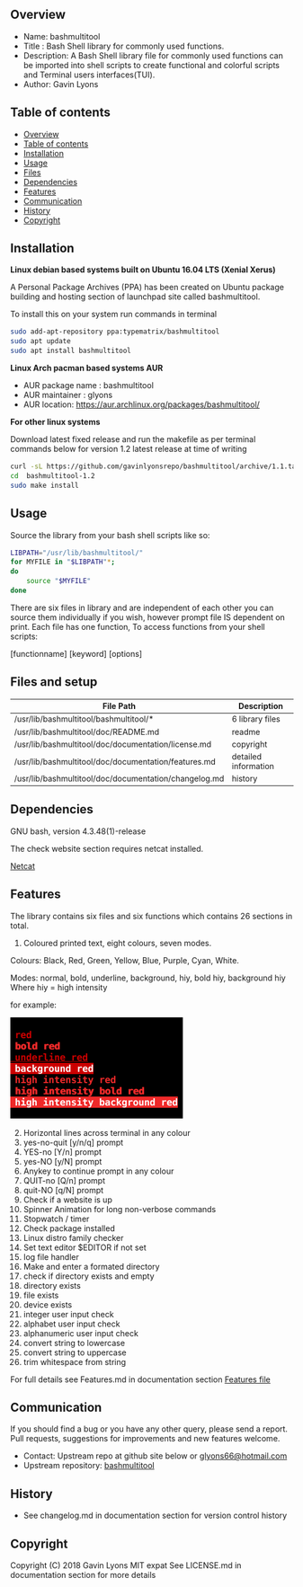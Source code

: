 
Overview
--------------------------------------------
* Name: bashmultitool
* Title : Bash Shell library  for commonly used functions.
* Description: A Bash Shell library file for commonly used functions
can be imported into shell scripts to create functional and colorful 
scripts and Terminal users interfaces(TUI).
* Author: Gavin Lyons

Table of contents
---------------------------

  * [Overview](#overview)
  * [Table of contents](#table-of-contents)
  * [Installation](#installation)
  * [Usage](#usage)
  * [Files](#files)
  * [Dependencies](#dependencies)
  * [Features](#features)
  * [Communication](#communication)
  * [History](#history)
  * [Copyright](#copyright)

Installation
-----------------------------------------------

**Linux debian based systems built on Ubuntu 16.04 LTS (Xenial Xerus)**
 
A Personal Package Archives (PPA) has been created on Ubuntu
package building and hosting section of launchpad site 
called bashmultitool.

To install this on your system run commands in terminal

```sh
sudo add-apt-repository ppa:typematrix/bashmultitool
sudo apt update
sudo apt install bashmultitool
```

**Linux Arch pacman based systems AUR**

* AUR package name : bashmultitool
* AUR maintainer : glyons
* AUR location: https://aur.archlinux.org/packages/bashmultitool/

**For other linux systems**

Download latest fixed release and run the makefile as per 
terminal commands below for version 1.2 latest release at time of writing

```sh
curl -sL https://github.com/gavinlyonsrepo/bashmultitool/archive/1.1.tar.gz | tar xz
cd  bashmultitool-1.2
sudo make install
```


Usage
-------------------------------------------
Source the library from your bash shell scripts like so:

```sh
LIBPATH="/usr/lib/bashmultitool/"
for MYFILE in "$LIBPATH"*;
do
	source "$MYFILE"
done


```

There are six files in library and are independent of each other
you can source them individually if you wish, however prompt file IS 
dependent on print.
Each file has one function, To access functions from your shell scripts:

[functionname] [keyword] [options]


Files and setup
-----------------------------------------

| File Path | Description |
| ------ | ------ |
| /usr/lib/bashmultitool/bashmultitool/*  | 6 library files |
| /usr/lib/bashmultitool/doc/README.md    | readme          |
| /usr/lib/bashmultitool/doc/documentation/license.md | copyright |
| /usr/lib/bashmultitool/doc/documentation/features.md | detailed information |
| /usr/lib/bashmultitool/doc/documentation/changelog.md | history |  

Dependencies
-------------------------------------
GNU bash, version 4.3.48(1)-release 

The check website section requires netcat installed. 

[Netcat](https://en.wikipedia.org/wiki/Netcat)


Features
----------------------
The library contains six files and six functions
which contains 26 sections in total.

1) Coloured printed text, eight colours, seven modes.

Colours: Black, Red, Green, Yellow, Blue, Purple, Cyan, White.

Modes: normal, bold, underline, background, hiy, bold hiy, background hiy 
Where hiy = high intensity  

for example:


![ScreenShot](https://raw.githubusercontent.com/gavinlyonsrepo/bashmultitool/master/screenshot/colour_print_example.png)
 
 
2) Horizontal lines across terminal in any colour
3) yes-no-quit [y/n/q] prompt
4) YES-no [Y/n] prompt
5) yes-NO [y/N] prompt
6) Anykey to continue prompt in any colour
7) QUIT-no [Q/n] prompt
8) quit-NO [q/N] prompt
9) Check if a website is up
10) Spinner Animation for long non-verbose commands
11) Stopwatch / timer
12) Check package installed
13) Linux distro family checker
14) Set text editor $EDITOR if not set
15) log file handler
16) Make and enter a formated directory
17) check if directory exists and empty
18) directory exists
19) file exists
20) device exists
21) integer user input check
22) alphabet user input check
23) alphanumeric user input check
24) convert string to lowercase
25) convert string to uppercase
26) trim whitespace from string

For full details see 
Features.md in documentation section 
[Features file](documentation/Features.md)


Communication
-----------
If you should find a bug or you have any other query, 
please send a report.
Pull requests, suggestions for improvements
and new features welcome.
* Contact: Upstream repo at github site below or glyons66@hotmail.com
* Upstream repository: [bashmultitool](https://github.com/gavinlyonsrepo/bashmultitool)

History
------------------
* See changelog.md in documentation section for version control history
 
Copyright
---------
Copyright (C) 2018 Gavin Lyons MIT expat
See LICENSE.md in documentation section 
for more details

